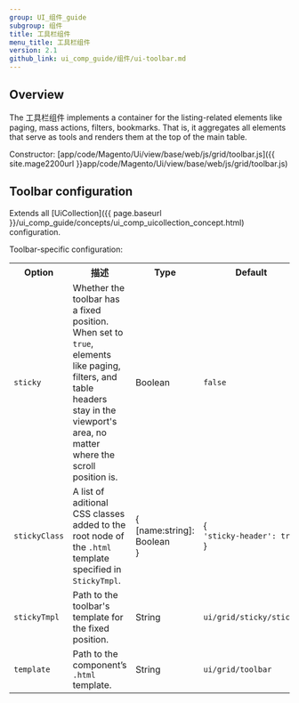 ```yaml
---
group: UI_组件_guide
subgroup: 组件
title: 工具栏组件
menu_title: 工具栏组件
version: 2.1
github_link: ui_comp_guide/组件/ui-toolbar.md
---
```

## Overview

The 工具栏组件 implements a container for the listing-related elements like paging, mass actions, filters, bookmarks. That is, it aggregates all elements that serve as tools and renders them at the top of the main table. 

Constructor: [app/code/Magento/Ui/view/base/web/js/grid/toolbar.js]({{ site.mage2200url }}app/code/Magento/Ui/view/base/web/js/grid/toolbar.js)

## Toolbar configuration

Extends all [UiCollection]({{ page.baseurl }}/ui_comp_guide/concepts/ui_comp_uicollection_concept.html) configuration.

Toolbar-specific configuration:

<table>
  <tr>
    <th>Option</th>
    <th>描述</th>
    <th>Type</th>
    <th>Default</th>
  </tr>
  <tr>
    <td><code>sticky</code></td>
    <td>Whether the toolbar has a fixed position. When set to <code>true</code>, elements like paging, filters, and table headers stay in the viewport's area, no matter where the scroll position is.</td>
    <td>Boolean</td>
    <td><code>false</code></td>
  </tr>
  <tr>
    <td><code>stickyClass</code></td>
    <td>A list of aditional CSS classes added to the root node of the <code>.html</code> template specified in <code>StickyTmpl</code>.</td>
    <td>{<br>[name:string]: Boolean<br>}</td>
    <td>{<br><code>'sticky-header': true</code><br>}</td>
  </tr>
  <tr>
    <td><code>stickyTmpl</code></td>
    <td>Path to the toolbar's template for the fixed position.</td>
    <td>String</td>
    <td><code>ui/grid/sticky/sticky</code></td>
  </tr>
  <tr>
    <td><code>template</code></td>
    <td>Path to the component’s <code>.html</code> template.</td>
    <td>String</td>
    <td><code>ui/grid/toolbar</code></td>
  </tr>
</table>
